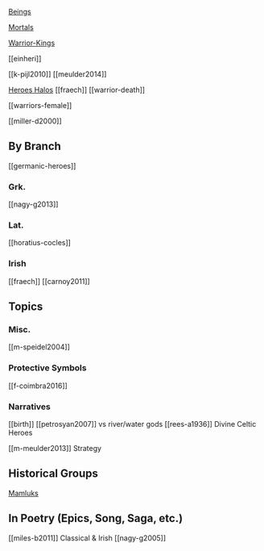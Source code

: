 [Beings](beings.md)

[Mortals](buck-2.1-human-being.md)

[Warrior-Kings](king-ruler-chief-leader-lord.md)

[[einheri]]

[[k-pijl2010]]
[[meulder2014]]


[Heroes Halos](luan-laith.md)
[[fraech]]
[[warrior-death]]

[[warriors-female]]


[[miller-d2000]]


## By Branch

[[germanic-heroes]]


### Grk.
[[nagy-g2013]]
### Lat.
[[horatius-cocles]]

### Irish
[[fraech]]
[[carnoy2011]]



## Topics
### Misc.
[[m-speidel2004]]
### Protective Symbols
[[f-coimbra2016]]
### Narratives
[[birth]] 
[[petrosyan2007]] vs river/water gods
[[rees-a1936]] Divine Celtic Heroes

[[m-meulder2013]] Strategy 


## Historical Groups
[Mamluks](https://en.wikipedia.org/wiki/Mamluk)


## In Poetry (Epics, Song, Saga, etc.)
[[miles-b2011]] Classical & Irish
[[nagy-g2005]]